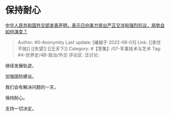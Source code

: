 # 保持耐心
[中华人民共和国外交部发表声明，表示已向美方提出严正交涉和强烈抗议，局势会如何演变？](https://www.zhihu.com/question/546646500/answer/2606253122)

> Author: #0-Anonymity
> Last update: [编辑于 2022-08-03]
> Link: [[拿住不抛]] [[失望]] [[王天下]]
> Category: #【答集】/07-军事技术与艺术
> Tag: #4-世界史/4B-政治/外交
> 评论区:
> 泛讨论:

继续发展轨迹，

加强国防建设。

我们会有解决问题的一天，

保持耐心。

支持一切决定。
